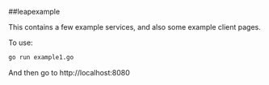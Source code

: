 ##leapexample

This contains a few example services, and also some example client pages.

To use:

```bash
go run example1.go
```

And then go to http://localhost:8080
